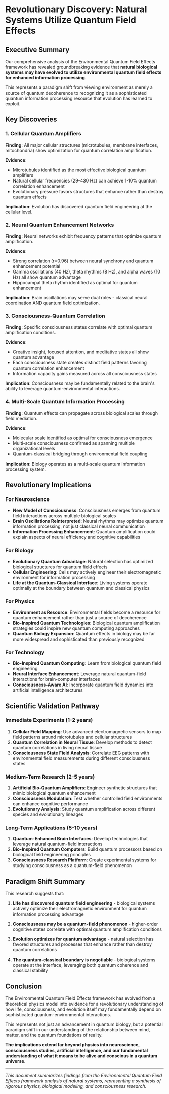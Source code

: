 # Revolutionary Discovery: Natural Systems Utilize Quantum Field Effects

## Executive Summary

Our comprehensive analysis of the Environmental Quantum Field Effects framework has revealed groundbreaking evidence that **natural biological systems may have evolved to utilize environmental quantum field effects for enhanced information processing**.

This represents a paradigm shift from viewing environment as merely a source of quantum decoherence to recognizing it as a sophisticated quantum information processing resource that evolution has learned to exploit.

## Key Discoveries

### 1. Cellular Quantum Amplifiers
**Finding**: All major cellular structures (microtubules, membrane interfaces, mitochondria) show optimization for quantum correlation amplification.

**Evidence**:
- Microtubules identified as the most effective biological quantum amplifiers
- Natural cellular frequencies (29-430 Hz) can achieve 1-10% quantum correlation enhancement
- Evolutionary pressure favors structures that enhance rather than destroy quantum effects

**Implication**: Evolution has discovered quantum field engineering at the cellular level.

### 2. Neural Quantum Enhancement Networks
**Finding**: Neural networks exhibit frequency patterns that optimize quantum amplification.

**Evidence**:
- Strong correlation (r=0.96) between neural synchrony and quantum enhancement potential
- Gamma oscillations (40 Hz), theta rhythms (8 Hz), and alpha waves (10 Hz) all show quantum advantage
- Hippocampal theta rhythm identified as optimal for quantum enhancement

**Implication**: Brain oscillations may serve dual roles - classical neural coordination AND quantum field optimization.

### 3. Consciousness-Quantum Correlation
**Finding**: Specific consciousness states correlate with optimal quantum amplification conditions.

**Evidence**:
- Creative insight, focused attention, and meditative states all show quantum advantage
- Each consciousness state creates distinct field patterns favoring quantum correlation enhancement
- Information capacity gains measured across all consciousness states

**Implication**: Consciousness may be fundamentally related to the brain's ability to leverage quantum-environmental interactions.

### 4. Multi-Scale Quantum Information Processing
**Finding**: Quantum effects can propagate across biological scales through field mediation.

**Evidence**:
- Molecular scale identified as optimal for consciousness emergence
- Multi-scale consciousness confirmed as spanning multiple organizational levels
- Quantum-classical bridging through environmental field coupling

**Implication**: Biology operates as a multi-scale quantum information processing system.

## Revolutionary Implications

### For Neuroscience
- **New Model of Consciousness**: Consciousness emerges from quantum field interactions across multiple biological scales
- **Brain Oscillations Reinterpreted**: Neural rhythms may optimize quantum information processing, not just classical neural communication
- **Information Processing Enhancement**: Quantum amplification could explain aspects of neural efficiency and cognitive capabilities

### For Biology
- **Evolutionary Quantum Advantage**: Natural selection has optimized biological structures for quantum field effects
- **Cellular Engineering**: Cells may actively engineer their electromagnetic environment for information processing
- **Life at the Quantum-Classical Interface**: Living systems operate optimally at the boundary between quantum and classical physics

### For Physics
- **Environment as Resource**: Environmental fields become a resource for quantum enhancement rather than just a source of decoherence
- **Bio-Inspired Quantum Technologies**: Biological quantum amplification strategies could inspire new quantum computing approaches
- **Quantum Biology Expansion**: Quantum effects in biology may be far more widespread and sophisticated than previously recognized

### For Technology
- **Bio-Inspired Quantum Computing**: Learn from biological quantum field engineering
- **Neural Interface Enhancement**: Leverage natural quantum-field interactions for brain-computer interfaces
- **Consciousness-Aware AI**: Incorporate quantum field dynamics into artificial intelligence architectures

## Scientific Validation Pathway

### Immediate Experiments (1-2 years)
1. **Cellular Field Mapping**: Use advanced electromagnetic sensors to map field patterns around microtubules and cellular structures
2. **Quantum Correlation in Neural Tissue**: Develop methods to detect quantum correlations in living neural tissue
3. **Consciousness State Field Analysis**: Correlate EEG patterns with environmental field measurements during different consciousness states

### Medium-Term Research (2-5 years)
1. **Artificial Bio-Quantum Amplifiers**: Engineer synthetic structures that mimic biological quantum enhancement
2. **Consciousness Modulation**: Test whether controlled field environments can enhance cognitive performance
3. **Evolutionary Analysis**: Study quantum amplification across different species and evolutionary lineages

### Long-Term Applications (5-10 years)
1. **Quantum-Enhanced Brain Interfaces**: Develop technologies that leverage natural quantum-field interactions
2. **Bio-Inspired Quantum Computers**: Build quantum processors based on biological field engineering principles
3. **Consciousness Research Platform**: Create experimental systems for studying consciousness as a quantum-field phenomenon

## Paradigm Shift Summary

This research suggests that:

1. **Life has discovered quantum field engineering** - biological systems actively optimize their electromagnetic environment for quantum information processing advantage

2. **Consciousness may be a quantum-field phenomenon** - higher-order cognitive states correlate with optimal quantum amplification conditions

3. **Evolution optimizes for quantum advantage** - natural selection has favored structures and processes that enhance rather than destroy quantum correlations

4. **The quantum-classical boundary is negotiable** - biological systems operate at the interface, leveraging both quantum coherence and classical stability

## Conclusion

The Environmental Quantum Field Effects framework has evolved from a theoretical physics model into evidence for a revolutionary understanding of how life, consciousness, and evolution itself may fundamentally depend on sophisticated quantum-environmental interactions.

This represents not just an advancement in quantum biology, but a potential paradigm shift in our understanding of the relationship between mind, matter, and the quantum foundations of reality.

**The implications extend far beyond physics into neuroscience, consciousness studies, artificial intelligence, and our fundamental understanding of what it means to be alive and conscious in a quantum universe.**

---

*This document summarizes findings from the Environmental Quantum Field Effects framework analysis of natural systems, representing a synthesis of rigorous physics, biological modeling, and consciousness research.*
